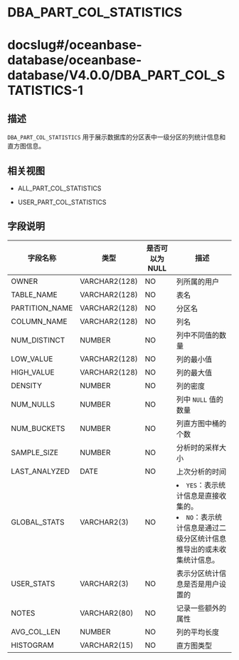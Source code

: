 DBA_PART_COL_STATISTICS
============================================

# docslug#/oceanbase-database/oceanbase-database/V4.0.0/DBA_PART_COL_STATISTICS-1

描述
--------------------

`DBA_PART_COL_STATISTICS` 用于展示数据库的分区表中一级分区的列统计信息和直方图信息。

相关视图
----------------------

* ALL_PART_COL_STATISTICS

* USER_PART_COL_STATISTICS

字段说明
----------------------

|      字段名称      |    **类型**     | **是否可以为 NULL** |                                                                       **描述**                                                                        |
|----------------|---------------|----------------|-----------------------------------------------------------------------------------------------------------------------------------------------------|
| OWNER          | VARCHAR2(128) | NO             | 列所属的用户                                                                                                                                              |
| TABLE_NAME     | VARCHAR2(128) | NO             | 表名                                                                                                                                                  |
| PARTITION_NAME | VARCHAR2(128) | NO             | 分区名                                                                                                                                                 |
| COLUMN_NAME    | VARCHAR2(128) | NO             | 列名                                                                                                                                                  |
| NUM_DISTINCT   | NUMBER        | NO            | 列中不同值的数量                                                                                                                                            |
| LOW_VALUE      | VARCHAR2(128) | NO            | 列的最小值                                                                                                                                               |
| HIGH_VALUE     | VARCHAR2(128) | NO            | 列的最大值                                                                                                                                               |
| DENSITY        | NUMBER        | NO            | 列的密度                                                                                                                                                |
| NUM_NULLS      | NUMBER        | NO            | 列中 `NULL` 值的数量                                                                                                                                      |
| NUM_BUCKETS    | NUMBER        | NO            | 列直方图中桶的个数                                                                                                                                           |
| SAMPLE_SIZE    | NUMBER        | NO            | 分析时的采样大小                                                                                                                                            |
| LAST_ANALYZED  | DATE          | NO            | 上次分析的时间                                                                                                                                             |
| GLOBAL_STATS   | VARCHAR2(3)   | NO            | <li> `YES`：表示统计信息是直接收集的。   <li> `NO`：表示统计信息是通过二级分区统计信息推导出的或未收集统计信息。    |
| USER_STATS     | VARCHAR2(3)   | NO            | 表示分区统计信息是否是用户设置的                                                                                                                                    |
| NOTES          | VARCHAR2(80)  | NO            | 记录一些额外的属性                                                                                                                                           |
| AVG_COL_LEN    | NUMBER        | NO            | 列的平均长度                                                                                                                                              |
| HISTOGRAM      | VARCHAR2(15)  | NO            | 直方图类型                                                                                                                                               |

